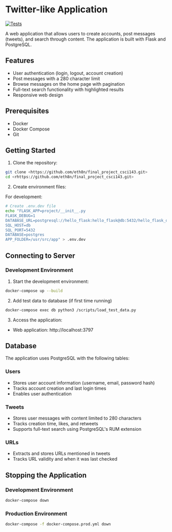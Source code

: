# Twitter-like Application
[![Tests](https://github.com/eth8n/final_project_csci143/actions/workflows/test.yml/badge.svg)](https://github.com/eth8n/final_project_csci143/actions/workflows/test.yml)

A web application that allows users to create accounts, post messages (tweets), and search through content. The application is built with Flask and PostgreSQL.

## Features

- User authentication (login, logout, account creation)
- Post messages with a 280 character limit
- Browse messages on the home page with pagination
- Full-text search functionality with highlighted results
- Responsive web design

## Prerequisites

- Docker
- Docker Compose
- Git

## Getting Started

1. Clone the repository:
```bash
git clone <https://github.com/eth8n/final_project_csci143.git>
cd <rhttps://github.com/eth8n/final_project_csci143.git>
```

2. Create environment files:

For development:
```bash
# Create .env.dev file
echo "FLASK_APP=project/__init__.py
FLASK_DEBUG=1
DATABASE_URL=postgresql://hello_flask:hello_flask@db:5432/hello_flask_dev
SQL_HOST=db
SQL_PORT=5432
DATABASE=postgres
APP_FOLDER=/usr/src/app" > .env.dev
```

## Connecting to Server

### Development Environment

1. Start the development environment:
```bash
docker-compose up --build
```
2. Add test data to database (if first time running)
```bash
docker-compose exec db python3 /scripts/load_test_data.py
```

3. Access the application:
- Web application: http://localhost:3797

## Database

The application uses PostgreSQL with the following tables:

### Users
- Stores user account information (username, email, password hash)
- Tracks account creation and last login times
- Enables user authentication

### Tweets
- Stores user messages with content limited to 280 characters
- Tracks creation time, likes, and retweets
- Supports full-text search using PostgreSQL's RUM extension

### URLs
- Extracts and stores URLs mentioned in tweets
- Tracks URL validity and when it was last checked

## Stopping the Application

### Development Environment
```bash
docker-compose down
```

### Production Environment
```bash
docker-compose -f docker-compose.prod.yml down
```
